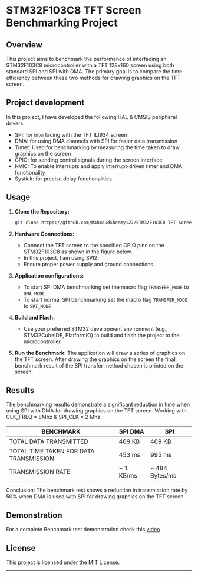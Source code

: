 # STM32F103C8 TFT Screen Benchmarking Project

## Overview

This project aims to benchmark the performance of interfacing an STM32F103C8 microcontroller with a TFT 128x160 screen using both standard SPI and SPI with DMA. The primary goal is to compare the time efficiency between these two methods for drawing graphics on the TFT screen.
## Project development
In this project, I have developed the following HAL & CMSIS peripheral drivers:
- SPI: for interfacing with the TFT ILI934 screen
- DMA: for using DMA channels with SPI for faster data transmission 
- Timer: Used for benchmarking by measuring the time taken to draw graphics on the screen
- GPIO: for sending control signals during the screen interface
- NVIC: To enable interrupts and apply interrupt-driven timer and DMA functionality
- Systick: for precise delay functionalities



## Usage

1. **Clone the Repository:**
    ```sh
    git clone https://github.com/MahmoudSheemy127/STM32F103C8-TFT-Screen-Benchmarking.git
    ```

2. **Hardware Connections:**
    - Connect the TFT screen to the specified GPIO pins on the STM32F103C8 as shown in the figure below.
    - In this project, I am using SPI2
    - Ensure proper power supply and ground connections.

3. **Application configurations:**
    - To start SPI DMA benchmarking set the macro flag ```TRANSFER_MODE``` to ```DMA_MODE```
    - To start normal SPI benchmarking set the macro flag ```TRANSFER_MODE``` to ```SPI_MODE```


3. **Build and Flash:**
    - Use your preferred STM32 development environment (e.g., STM32CubeIDE, PlatformIO) to build and flash the project to the microcontroller.

4. **Run the Benchmark:**
    The application will draw a series of graphics on the TFT screen.
    After drawing the graphics on the screen the final benchmark result of the SPI transfer method chosen is printed on the screen.

## Results

The benchmarking results demonstrate a significant reduction in time when using SPI with DMA for drawing graphics on the TFT screen.
Working with CLK_FREQ = 8Mhz & SPI_CLK = 2 Mhz

| BENCHMARK                               | SPI DMA    | SPI       |
| ----------------------------------------|------------|-----------|
| TOTAL DATA TRANSMITTED                   | 469 KB     | 469 KB    |
| TOTAL TIME TAKEN FOR DATA TRANSMISSION   | 453 ms     | 995 ms    |
| TRANSMISSION RATE                        | ~ 1 KB/ms  | ~ 484 Bytes/ms |

Conclusion: The benchmark test shows a reduction in transmission rate by 50% when DMA is used with SPI for drawing graphics on the TFT screen.


## Demonstration

For a complete Benchmark test demonstration check this [video](https://youtu.be/hMseklYoiG8)


## License

This project is licensed under the [MIT License](LICENSE).

---
